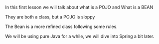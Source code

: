 In this first lesson we will talk about what is a POJO and What is a BEAN

They are both a class, but a POJO is sloppy

The Bean is a more refined class following some rules.

We will be using pure Java for a while, we will dive into Spring a bit later.